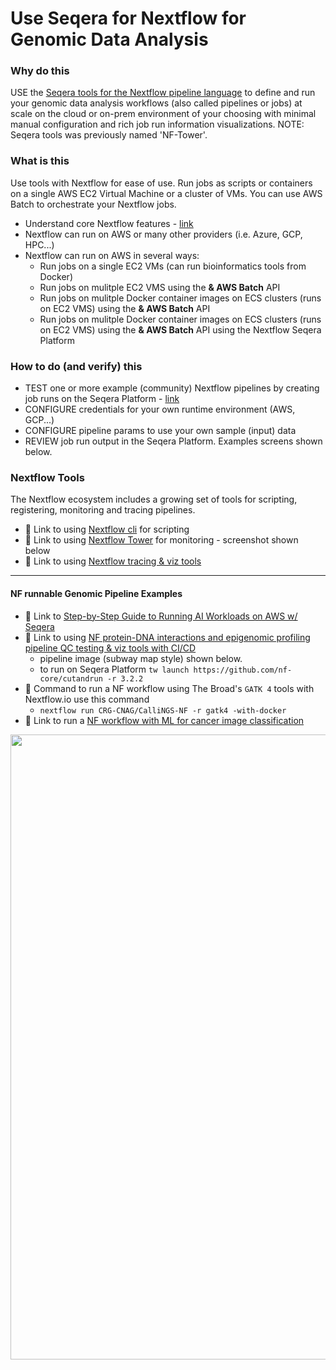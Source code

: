 # Use Seqera for Nextflow for Genomic Data Analysis

### Why do this
 USE the [Seqera tools for the Nextflow pipeline language](https://cloud.seqera.io/) to define and run your genomic data analysis workflows (also called pipelines or jobs) at scale on the cloud or on-prem environment of your choosing with minimal manual configuration and rich job run information visualizations. NOTE: Seqera tools was previously named 'NF-Tower'.

### What is this
Use tools with Nextflow for ease of use.  Run jobs as scripts or containers on a single AWS EC2 Virtual Machine or a cluster of VMs. You can use AWS Batch to orchestrate your Nextflow jobs.
 - Understand core Nextflow features - [link](https://www.nextflow.io/index.html#Features)
 - Nextflow can run on AWS or many other providers (i.e. Azure, GCP, HPC...)
 - Nextflow can run on AWS in several ways:
   - Run jobs on a single EC2 VMs (can run bioinformatics tools from Docker)
   - Run jobs on mulitple EC2 VMS using the **& AWS Batch** API
   - Run jobs on mulitple Docker container images on ECS clusters (runs on EC2 VMS) using the **& AWS Batch** API
   - Run jobs on mulitple Docker container images on ECS clusters (runs on EC2 VMS) using the **& AWS Batch** API using the Nextflow Seqera Platform


### How to do (and verify) this
 - TEST one or more example (community) Nextflow pipelines by creating job runs on the Seqera Platform - [link](https://cloud.seqera.io/)
 - CONFIGURE credentials for your own runtime environment (AWS, GCP...)
 - CONFIGURE pipeline params to use your own sample (input) data
 - REVIEW job run output in the Seqera Platform.  Examples screens shown below.


### Nextflow Tools 
The Nextflow ecosystem includes a growing set of tools for scripting, registering, monitoring and tracing pipelines.  
 - 📘 Link to using [Nextflow cli](https://www.nextflow.io/docs/edge/cli.html) for scripting 
 - 📘 Link to using [Nextflow Tower](https://www.seqera.io/blog/introducing-nextflow-tower/) for monitoring - screenshot shown below
 - 📘 Link to using [Nextflow tracing & viz tools](https://www.nextflow.io/docs/latest/tracing.html)
 
---


#### NF runnable Genomic Pipeline Examples
 - 📘 Link to [Step-by-Step Guide to Running AI Workloads on AWS w/ Seqera](https://seqera.io/blog/running-ai-workloads-in-the-cloud-with-nextflow-tower-a-step-by-step-guide/)
 - 📘 Link to using [NF protein-DNA interactions and epigenomic profiling pipeline QC testing & viz tools with CI/CD](https://nf-co.re/cutandrun)
    - pipeline image (subway map style) shown below.
    - to run on Seqera Platform `tw launch https://github.com/nf-core/cutandrun -r 3.2.2`
 - 🏃 Command to run a NF workflow using The Broad's `GATK 4` tools with Nextflow.io use this command 
    - `nextflow run CRG-CNAG/CalliNGS-NF -r gatk4 -with-docker`
 - 📘 Link to run a [NF workflow with ML for cancer image classification](https://aws.amazon.com/blogs/hpc/leveraging-seqera-platform-on-aws-batch-for-machine-learning-workflows-part-1-of-2/)

<img src="https://github.com/lynnlangit/aws-for-bioinformatics/blob/main/3_VMs_%26_Batch-LYNN/images/cutandrun-flow-diagram-v1-0_2.png" width=1000>







  
